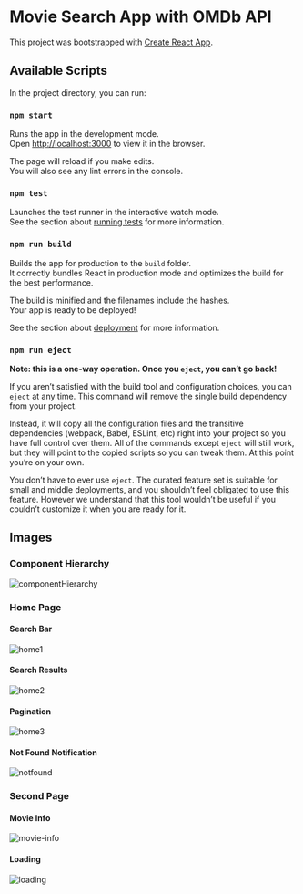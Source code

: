 # Movie Search App with OMDb API

This project was bootstrapped with [Create React App](https://github.com/facebook/create-react-app).

## Available Scripts

In the project directory, you can run:

### `npm start`

Runs the app in the development mode.<br />
Open [http://localhost:3000](http://localhost:3000) to view it in the browser.

The page will reload if you make edits.<br />
You will also see any lint errors in the console.

### `npm test`

Launches the test runner in the interactive watch mode.<br />
See the section about [running tests](https://facebook.github.io/create-react-app/docs/running-tests) for more information.

### `npm run build`

Builds the app for production to the `build` folder.<br />
It correctly bundles React in production mode and optimizes the build for the best performance.

The build is minified and the filenames include the hashes.<br />
Your app is ready to be deployed!

See the section about [deployment](https://facebook.github.io/create-react-app/docs/deployment) for more information.

### `npm run eject`

**Note: this is a one-way operation. Once you `eject`, you can’t go back!**

If you aren’t satisfied with the build tool and configuration choices, you can `eject` at any time. This command will remove the single build dependency from your project.

Instead, it will copy all the configuration files and the transitive dependencies (webpack, Babel, ESLint, etc) right into your project so you have full control over them. All of the commands except `eject` will still work, but they will point to the copied scripts so you can tweak them. At this point you’re on your own.

You don’t have to ever use `eject`. The curated feature set is suitable for small and middle deployments, and you shouldn’t feel obligated to use this feature. However we understand that this tool wouldn’t be useful if you couldn’t customize it when you are ready for it.

## Images

### Component Hierarchy

![componentHierarchy](https://user-images.githubusercontent.com/16120472/93039100-53fa8e00-f64f-11ea-9bd2-b2e2b64a645c.PNG)

### Home Page

#### Search Bar

![home1](https://user-images.githubusercontent.com/16120472/92964401-b18ab100-f47c-11ea-9ba4-15a9aac5f0fb.PNG)

#### Search Results

![home2](https://user-images.githubusercontent.com/16120472/92964410-b3ed0b00-f47c-11ea-8de0-adbefd93d751.PNG)

#### Pagination

![home3](https://user-images.githubusercontent.com/16120472/92964425-b9e2ec00-f47c-11ea-9bda-fa7a31587571.PNG)

#### Not Found Notification

![notfound](https://user-images.githubusercontent.com/16120472/93039107-58bf4200-f64f-11ea-8116-0c347489c221.PNG)

### Second Page

#### Movie Info

![movie-info](https://user-images.githubusercontent.com/16120472/92964435-bea7a000-f47c-11ea-9a09-5b7a141970ff.PNG)

#### Loading

![loading](https://user-images.githubusercontent.com/16120472/93039117-5bba3280-f64f-11ea-8ea7-5db7fe1a6f5e.PNG)


